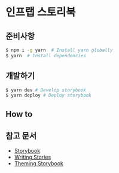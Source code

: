 # 인프랩 스토리북

## 준비사항

```sh
$ npm i -g yarn  # Install yarn globally
$ yarn  # Install dependencies
```

## 개발하기

```sh
$ yarn dev # Develop storybook
$ yarn deploy # Deploy storybook
```

## How to

## 참고 문서

* [Storybook](https://storybook.js.org/)
* [Writing Stories](https://storybook.js.org/docs/basics/writing-stories/)
* [Theming Storybook](https://storybook.js.org/docs/configurations/theming/)
